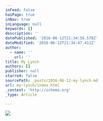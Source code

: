```yaml
---
inFeed: false
hasPage: true
inNav: true
inLanguage: null
keywords: []
description: ''
datePublished: '2016-06-12T21:34:56.578Z'
dateModified: '2016-06-12T21:34:47.411Z'
author:
  - name: ''
    url: ''
title: My Lynch
authors: []
publisher: null
starred: false
sourcePath: _posts/2016-06-12-my-lynch.md
url: my-lynch/index.html
_context: 'http://schema.org'
_type: Article

---
```

![](https://the-grid-user-content.s3-us-west-2.amazonaws.com/2d8ade31-b7e4-4642-a593-c06dbf386029.jpg)